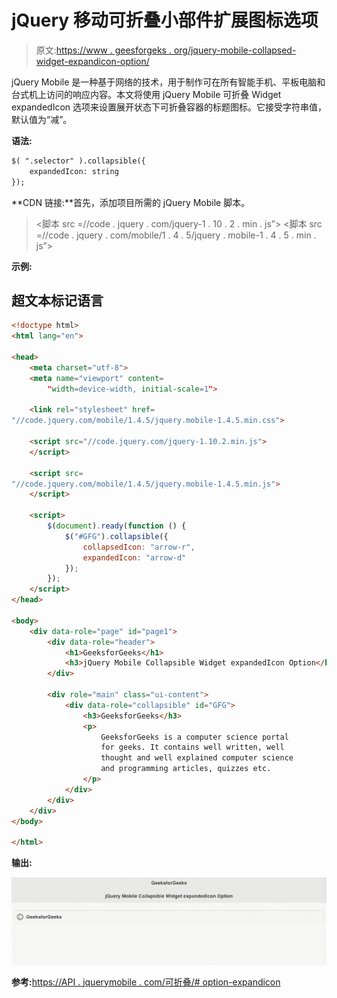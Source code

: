 # jQuery 移动可折叠小部件扩展图标选项

> 原文:[https://www . geesforgeks . org/jquery-mobile-collapsed-widget-expandicon-option/](https://www.geeksforgeeks.org/jquery-mobile-collapsible-widget-expandedicon-option/)

jQuery Mobile 是一种基于网络的技术，用于制作可在所有智能手机、平板电脑和台式机上访问的响应内容。本文将使用 jQuery Mobile 可折叠 Widget expandedIcon 选项来设置展开状态下可折叠容器的标题图标。它接受字符串值，默认值为“减”。

**语法:**

```html
$( ".selector" ).collapsible({
    expandedIcon: string
});
```

**CDN 链接:**首先，添加项目所需的 jQuery Mobile 脚本。

> <link rel="”stylesheet”" href="”//code.jquery.com/mobile/1.4.5/jquery.mobile-1.4.5.min.css”">
> <脚本 src =//code . jquery . com/jquery-1 . 10 . 2 . min . js”></脚本>
> <脚本 src =//code . jquery . com/mobile/1 . 4 . 5/jquery . mobile-1 . 4 . 5 . min . js”></脚本>

**示例:**

## 超文本标记语言

```html
<!doctype html>
<html lang="en">

<head>
    <meta charset="utf-8">
    <meta name="viewport" content=
        "width=device-width, initial-scale=1">

    <link rel="stylesheet" href=
"//code.jquery.com/mobile/1.4.5/jquery.mobile-1.4.5.min.css">

    <script src="//code.jquery.com/jquery-1.10.2.min.js">
    </script>

    <script src=
"//code.jquery.com/mobile/1.4.5/jquery.mobile-1.4.5.min.js">
    </script>

    <script>
        $(document).ready(function () {
            $("#GFG").collapsible({
                collapsedIcon: "arrow-r",
                expandedIcon: "arrow-d"
            });
        });
    </script>
</head>

<body>
    <div data-role="page" id="page1">
        <div data-role="header">
            <h1>GeeksforGeeks</h1>
            <h3>jQuery Mobile Collapsible Widget expandedIcon Option</h3>
        </div>

        <div role="main" class="ui-content">
            <div data-role="collapsible" id="GFG">
                <h3>GeeksforGeeks</h3>
                <p>
                    GeeksforGeeks is a computer science portal
                    for geeks. It contains well written, well
                    thought and well explained computer science
                    and programming articles, quizzes etc.
                </p>
            </div>
        </div>
    </div>
</body>

</html>
```

**输出:**

![](img/360300fd38dd92ed8d58130a3ec32184.png)

**参考:**[https://API . jquerymobile . com/可折叠/# option-expandicon](https://api.jquerymobile.com/collapsible/#option-expandedIcon)